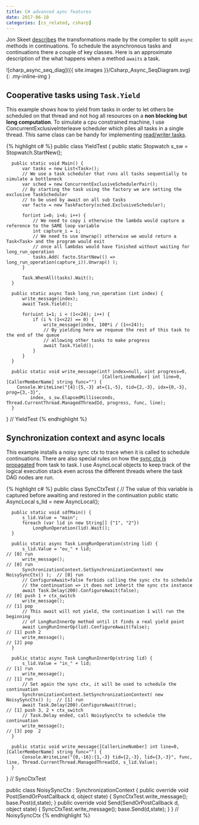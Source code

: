 ```yaml
---
title: C# advanced aync features
date: 2017-06-10
categories: [cs_related, csharp]
---
```


Jon Skeet [describes][0] the transformations made by the compiler to split `async` methods in continuations.
To schedule the asynchronous tasks and continuations there a couple of key classes. Here is an approximate description of the what happens when a method `awaits` a task.

![charp_async_seq_diag]({{ site.images }}/Csharp_Async_SeqDiagram.svg){: .my-inline-img }

## Cooperative tasks using `Task.Yield`

This example shows how to yield from tasks in order to let others be scheduled on that thread and not hog all resources on a **non blocking but long computation**.
To simulate a cpu constrained machine, I use ConcurrentExclusiveInterleave scheduler which piles all tasks in a single thread. This same class can be handy for implementing
[read/writer tasks][1].

{% highlight c# %}
  public class YieldTest {
      public static Stopwatch s_sw = Stopwatch.StartNew();

      public static void Main() {
          var tasks = new List<Task>();
          // We use a task scheduler that runs all tasks sequentially to simulate a bottleneck
          var sched = new ConcurrentExclusiveSchedulerPair();
          // By starting the task using the factory we are setting the exclusive TaskScheduler 
          // to be used by await on all sub tasks
          var facto = new TaskFactory(sched.ExclusiveScheduler);

          for(int i=0; i<4; i++) {
              // We need to copy i otherwise the lambda would capture a reference to the SAME loop variable
              int capture_i = i;
              // We need to use Unwrap() otherwise we would return a Task<Task> and the program would exit
              // once all lambdas would have finished without waiting for long_run_operation
              tasks.Add( facto.StartNew(() => long_run_operation(capture_i)).Unwrap() );
          }

          Task.WhenAll(tasks).Wait();
      }
      
      public static async Task long_run_operation (int index) {
          write_message(index);
          await Task.Yield();

          for(uint i=1; i < (1<<24); i++) {
              if (i % (1<<22) == 0) {
                  write_message(index, 100*i / (1<<24));
                  // By yielding here we requeue the rest of this task to the end of the queue
                  // allowing other tasks to make progress
                  await Task.Yield();
              }
          }
      }
      
      public static void write_message(int? index=null, uint progress=0,
                                        [CallerLineNumber] int line=0, [CallerMemberName] string func="") {
        Console.WriteLine("{4}:{5,-3} at={1,-5}, tid={2,-3}, idx={0,-3}, prog={3,-3}",
             index, s_sw.ElapsedMilliseconds, Thread.CurrentThread.ManagedThreadId, progress, func, line);
      }
  } // YieldTest
{% endhighlight %}

## Synchronization context and async locals

This example installs a noisy sync ctx to trace when it is called to schedule continuations. There are also special rules on how the [sync ctx is propagated][2] from task to task.
I use AsyncLocal objects to keep track of the logical execution stack even across the different threads where the task DAG nodes are run.

{% highlight c# %}
  public class SyncCtxTest {
      // The value of this variable is captured before awaiting and restored in the continuation
      public static AsyncLocal<string> s_lid = new AsyncLocal<string>();

      public static void sdfMain() {
          s_lid.Value = "main";
          foreach (var lid in new String[] {"1", "2"}) 
              LongRunOperation(lid).Wait();
      }

      public static async Task LongRunOperation(string lid) {
          s_lid.Value = "ou_" + lid;                                               // [0] run
          write_message();                                                         // [0] run
          SynchronizationContext.SetSynchronizationContext( new NoisySyncCtx() );  // [0] run
          // ConfigureAwait=false forbids calling the sync ctx to schedule
          // the continuation => it does not inherit the sync ctx instance
          await Task.Delay(200).ConfigureAwait(false);                             // [0] push 1 + ctx_switch
          write_message();                                                         // [1] pop
          // This await will not yield, the continuation 1 will run the beginning
          // of LongRunInnerOp method until it finds a real yield point
          await LongRunInnerOp(lid).ConfigureAwait(false);                         // [1] push 2
          write_message();                                                         // [2] pop
      }
      
      public static async Task LongRunInnerOp(string lid) {
          s_lid.Value = "in_" + lid;                                               // [1] run
          write_message();                                                         // [1] run
          // Set again the sync ctx, it will be used to schedule the continuation
          SynchronizationContext.SetSynchronizationContext( new NoisySyncCtx() );  // [1] run
          await Task.Delay(200).ConfigureAwait(true);                              // [1] push 3, 2 + ctx_switch
          // Task.Delay ended, call NoisySyncCtx to schedule the continuation
          write_message();                                                         // [3] pop  2
      }
      
      public static void write_message([CallerLineNumber] int line=0, [CallerMemberName] string func="") {
          Console.WriteLine("{0,-16}:{1,-3} tid={2,-3}, lid={3,-3}", func, line, Thread.CurrentThread.ManagedThreadId, s_lid.Value);
      }
  } // SyncCtxTest

  public class NoisySyncCtx : SynchronizationContext {
      public override void Post(SendOrPostCallback d, object state) {
          SyncCtxTest.write_message();
          base.Post(d,state);
      }
      public override void Send(SendOrPostCallback d, object state) {
          SyncCtxTest.write_message();
          base.Send(d,state);
      }
  } // NoisySyncCtx
{% endhighlight %}

[0]: http://csharpindepth.com/
[1]: https://blogs.msdn.microsoft.com/pfxteam/2010/04/08/parallelextensionsextras-tour-6-concurrentexclusiveinterleave/
[2]: https://blogs.msdn.microsoft.com/pfxteam/2012/06/15/executioncontext-vs-synchronizationcontext/

